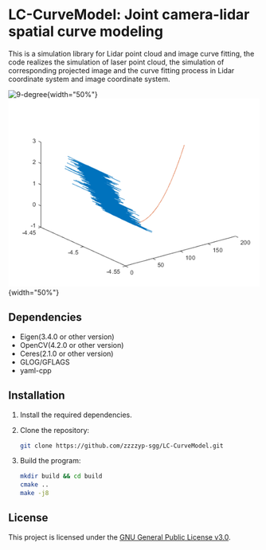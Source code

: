 # LC-CurveModel: Joint camera-lidar spatial curve modeling
<!-- markdownlint-disable MD047 -->
This is a simulation library for Lidar point cloud and image curve fitting, the code realizes the simulation of laser point cloud, the simulation of corresponding projected image and the curve fitting process in Lidar coordinate system and image coordinate system.  

![9-degree](/image/9-degree.png){width="50%"}
![curve-fitting](/image/curve-fitting.png){width="50%"}

## Dependencies

- Eigen(3.4.0 or other version)
- OpenCV(4.2.0 or other version)
- Ceres(2.1.0 or other version)
- GLOG/GFLAGS
- yaml-cpp

## Installation

1. Install the required dependencies.

2. Clone the repository:

    ```bash
    git clone https://github.com/zzzzyp-sgg/LC-CurveModel.git
    ```

3. Build the program:

    ```bash
    mkdir build && cd build
    cmake ..
    make -j8
    ```

## License

This project is licensed under the [GNU General Public License v3.0](LICENSE).
